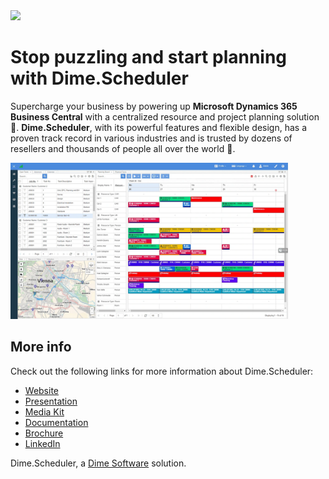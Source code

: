 <div class="center">
<img src="https://cdn.dimescheduler.com/dime-scheduler/v2/logo.svg" height="75px" />
</div>

# Stop puzzling and start planning with Dime.Scheduler

Supercharge your business by powering up **Microsoft Dynamics 365 Business Central** with a centralized resource and project planning solution 📅. **Dime.Scheduler**, with its powerful features and flexible design, has a proven track record in various industries and is trusted by dozens of resellers and thousands of people all over the world 🚀.

<img src="https://github.com/dime-scheduler/.github/raw/main/profile/assets/app.webp" height="250px" />

## More info

Check out the following links for more information about Dime.Scheduler:

- [Website](https://www.dimescheduler.com)
- [Presentation](https://intro.dimescheduler.com)
- [Media Kit](https://mediakit.dimescheduler.com)
- [Documentation](https://docs.dimescheduler.com)
- [Brochure](https://www.dimescheduler.com/assets/brochure.pdf)
- [LinkedIn](https://www.linkedin.com/company/dimesoftware)

Dime.Scheduler, a [Dime Software](https://github.com/dimesoftware) solution.
